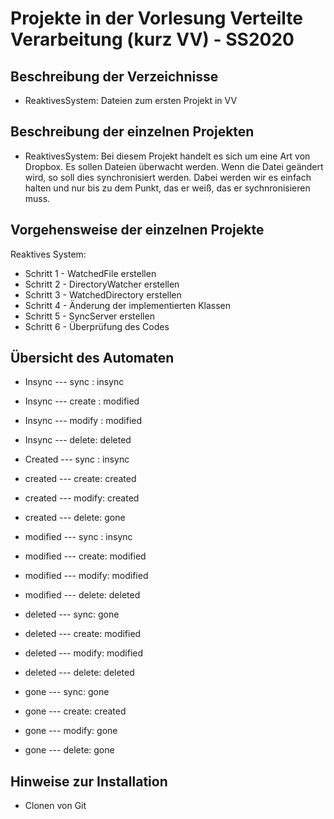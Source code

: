 # Projekte in der Vorlesung Verteilte Verarbeitung (kurz VV) - SS2020

## Beschreibung der Verzeichnisse

* ReaktivesSystem: Dateien zum ersten Projekt in VV

## Beschreibung der einzelnen Projekten
* ReaktivesSystem: Bei diesem Projekt handelt es sich um eine Art von Dropbox. Es sollen Dateien überwacht werden. Wenn die Datei geändert wird, so soll dies synchronisiert werden. Dabei werden wir es einfach halten und nur bis zu dem Punkt, das er weiß, das er sychnronisieren muss. 

## Vorgehensweise der einzelnen Projekte
Reaktives System: 
* Schritt 1 - WatchedFile erstellen
* Schritt 2 - DirectoryWatcher erstellen
* Schritt 3 - WatchedDirectory erstellen
* Schritt 4 - Änderung der implementierten Klassen
* Schritt 5 - SyncServer erstellen
* Schritt 6 - Überprüfung des Codes 

## Übersicht des Automaten
* Insync --- sync : insync
* Insync --- create : modified
* Insync --- modify : modified
* Insync --- delete: deleted

* Created --- sync : insync
* created --- create: created
* created --- modify: created
* created --- delete: gone


* modified --- sync : insync
* modified --- create: modified
* modified --- modify: modified
* modified --- delete: deleted

* deleted --- sync: gone
* deleted --- create: modified
* deleted --- modify: modified
* deleted --- delete: deleted

* gone --- sync: gone
* gone --- create: created
* gone --- modify: gone
* gone --- delete: gone

## Hinweise zur Installation 
* Clonen von Git
